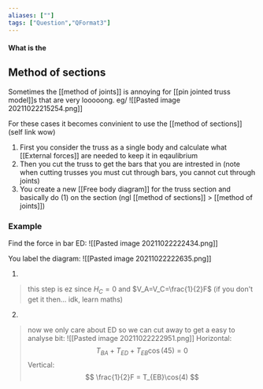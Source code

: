 ```yaml
---
aliases: [""]
tags: ["Question","QFormat3"]
---
```


#### What is the
## Method of sections
Sometimes the [[method of joints]] is annoying for [[pin jointed truss model]]s that are very looooong. eg/
![[Pasted image 20211022215254.png]]

For these cases it becomes convinient to use the [[method of sections]] (self link wow)

1) First you consider the truss as a single body and calculate what [[External forces]] are needed to keep it in eqaulibrium
2) Then you cut the truss to get the bars that you are intrested in (note when cutting trusses you must cut through bars, you cannot cut through joints)
3) You create a new [[Free body diagram]] for the truss section and basically do (1) on the section (ngl [[method of sections]] > [[method of joints]])

### Example
Find the force in bar ED:
![[Pasted image 20211022222434.png]]

You label the diagram:
![[Pasted image 20211022222635.png]]

1) 
> this step is ez since $H_C = 0$ and $V_A=V_C=\frac{1}{2}F$ (if you don't get it then... idk, learn maths)

2) 
> now we only care about ED so we can cut away to get a easy to analyse bit:
> ![[Pasted image 20211022222951.png]]
> Horizontal:
> $$ T_{BA} + T_{ED} + T_{EB}\cos(45) = 0 $$
> Vertical:
> $$ \frac{1}{2}F = T_{EB}\cos(4) $$
